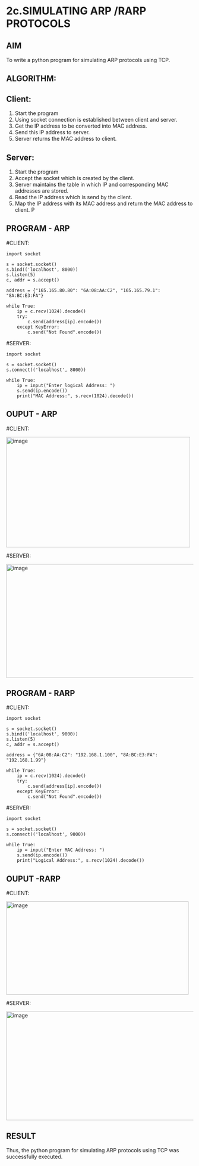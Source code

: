 # 2c.SIMULATING ARP /RARP PROTOCOLS
## AIM
To write a python program for simulating ARP protocols using TCP.
## ALGORITHM:
## Client:
1. Start the program
2. Using socket connection is established between client and server.
3. Get the IP address to be converted into MAC address.
4. Send this IP address to server.
5. Server returns the MAC address to client.
## Server:
1. Start the program
2. Accept the socket which is created by the client.
3. Server maintains the table in which IP and corresponding MAC addresses are
stored.
4. Read the IP address which is send by the client.
5. Map the IP address with its MAC address and return the MAC address to client.
P
## PROGRAM - ARP
#CLIENT:
```
import socket

s = socket.socket()
s.bind(('localhost', 8000))
s.listen(5)
c, addr = s.accept()

address = {"165.165.80.80": "6A:08:AA:C2", "165.165.79.1": "8A:BC:E3:FA"}

while True:
    ip = c.recv(1024).decode()
    try:
        c.send(address[ip].encode())
    except KeyError:
        c.send("Not Found".encode())
```

#SERVER:

```
import socket

s = socket.socket()
s.connect(('localhost', 8000))

while True:
    ip = input("Enter logical Address: ")
    s.send(ip.encode())
    print("MAC Address:", s.recv(1024).decode())
```

## OUPUT - ARP

#CLIENT:


<img width="495" height="296" alt="image" src="https://github.com/user-attachments/assets/02a5840f-204d-4363-8541-ec8234edcec0" />


#SERVER:


<img width="537" height="305" alt="image" src="https://github.com/user-attachments/assets/20b2d835-fb47-467c-af82-42f2d2eacf46" />

## PROGRAM - RARP

#CLIENT:

```
import socket

s = socket.socket()
s.bind(('localhost', 9000))
s.listen(5)
c, addr = s.accept()

address = {"6A:08:AA:C2": "192.168.1.100", "8A:BC:E3:FA": "192.168.1.99"}

while True:
    ip = c.recv(1024).decode()
    try:
        c.send(address[ip].encode())
    except KeyError:
        c.send("Not Found".encode())
```

#SERVER:

```
import socket

s = socket.socket()
s.connect(('localhost', 9000))

while True:
    ip = input("Enter MAC Address: ")
    s.send(ip.encode())
    print("Logical Address:", s.recv(1024).decode())
```
## OUPUT -RARP


#CLIENT:




<img width="491" height="250" alt="image" src="https://github.com/user-attachments/assets/743e5be6-4843-42c9-b75c-10fe4066e565" />



#SERVER:



<img width="526" height="292" alt="image" src="https://github.com/user-attachments/assets/c55314ee-ce48-4afc-acb3-3b09e70eb210" />



## RESULT
Thus, the python program for simulating ARP protocols using TCP was successfully 
executed.
